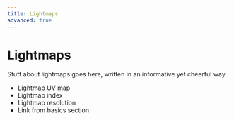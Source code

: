 ```yaml
---
title: Lightmaps
advanced: true
---
```

# Lightmaps <Badge text="not finished" type="warning"/>

Stuff about lightmaps goes here, written in an informative yet cheerful way.

* Lightmap UV map
* Lightmap index
* Lightmap resolution
* Link from basics section
